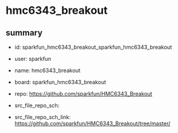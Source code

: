 # hmc6343_breakout
 
## summary 
* id: sparkfun_hmc6343_breakout_sparkfun_hmc6343_breakout
* user: sparkfun
* name: hmc6343_breakout
* board: sparkfun_hmc6343_breakout
* repo: https://github.com/sparkfun/HMC6343_Breakout



* src_file_repo_sch: 
* src_file_repo_sch_link: https://github.com/sparkfun/HMC6343_Breakout/tree/master/






